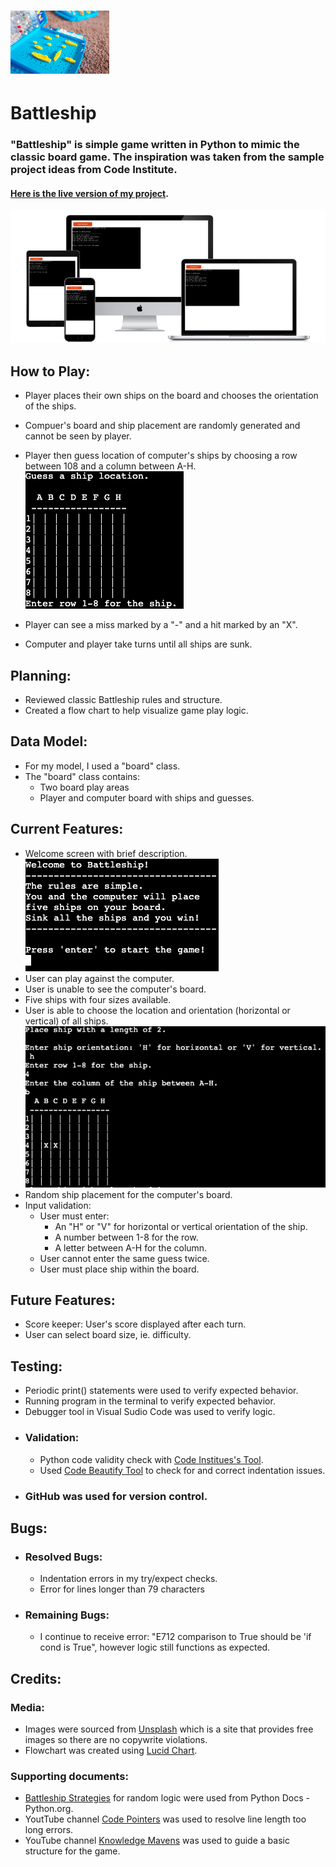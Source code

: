 # ![Battleship icon](./assets/images/readme-hero.png)

# Battleship
### "Battleship" is simple game written in Python to mimic the classic board game. The inspiration was taken from the sample project ideas from Code Institute.

#### [Here is the live version of my project](https://battleship-cbstange-ca945b7bee2a.herokuapp.com/).

![Mockup](.//assets/images/readme-mockup.png)

## How to Play:
- Player places their own ships on the board and chooses the orientation of the ships.

- Compuer's board and ship placement are randomly generated and cannot be seen by player.
- Player then guess location of computer's ships by choosing a row between 108 and a column between A-H.
![Guess](.//assets/images/readme-guess.png)
- Player can see a miss marked by a "-" and a hit marked by an "X".
- Computer and player take turns until all ships are sunk.

## Planning:
- Reviewed classic Battleship rules and structure.
- Created a flow chart to help visualize game play logic.

## Data Model:
- For my model, I used a "board" class.
- The "board" class contains:
    - Two board play areas
    - Player and computer board with ships and guesses.

## Current Features:
- Welcome screen with brief description.
![welcome screen](.//assets/images/readme-welcome.png)
- User can play against the computer.
- User is unable to see the computer's board.
- Five ships with four sizes available.
- User is able to choose the location and orientation (horizontal or vertical) of all ships.
![Place ship](.//assets/images/readme-place-ship.png)
- Random ship placement for the computer's board.
- Input validation:
    - User must enter:
        - An "H" or "V" for horizontal or vertical orientation of the ship.
        - A number between 1-8 for the row.
        - A letter between A-H for the column.
    - User cannot enter the same guess twice.
    - User must place ship within the board.
        

## Future Features:
- Score keeper: User's score displayed after each turn.
- User can select board size, ie. difficulty.

## Testing:
- Periodic print() statements were used to verify expected behavior.
- Running program in the terminal to verify expected behavior.
- Debugger tool in Visual Sudio Code was used to verify logic.
- ### Validation:
    - Python code validity check with [Code Institues's Tool](https://pep8ci.herokuapp.com/#).
    - Used [Code Beautify Tool](https://codebeautify.org/python-formatter-beautifier#) to check for and correct indentation issues.
- ### GitHub was used for version control.

## Bugs:
- ### Resolved Bugs:
    - Indentation errors in my try/expect checks.
    - Error for lines longer than 79 characters
- ### Remaining Bugs:
    - I continue to receive error: "E712 comparison to True should be 'if cond is True", however logic still functions as expected.

## Credits:
### Media:
- Images were sourced from [Unsplash](https://unsplash.com/) which is a site that provides free images so there are no copywrite violations.
-  Flowchart was created using [Lucid Chart](https://lucidchart.com/).
### Supporting documents:
- [Battleship Strategies](https://docs.python.org/3/library/random.html) for random logic were used from Python Docs - Python.org.
- YoutTube channel [Code Pointers](https://www.youtube.com/watch?v=PNTvJ4MShlc) was used to resolve line length too long errors.
- YouTube channel [Knowledge Mavens](https://www.youtube.com/watch?v=tF1WRCrd_HQ&t=0s) was used to guide a basic structure for the game.

